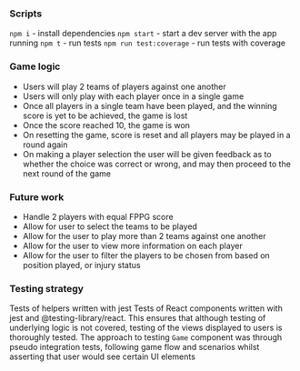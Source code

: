 ### Scripts

`npm i` - install dependencies
`npm start` - start a dev server with the app running
`npm t` - run tests
`npm run test:coverage` - run tests with coverage

### Game logic

- Users will play 2 teams of players against one another
- Users will only play with each player once in a single game
- Once all players in a single team have been played, and the winning score is yet to be achieved, the game is lost
- Once the score reached 10, the game is won
- On resetting the game, score is reset and all players may be played in a round again
- On making a player selection the user will be given feedback as to whether the choice was correct or wrong, and may then proceed to the next round of the game

### Future work

- Handle 2 players with equal FPPG score
- Allow for user to select the teams to be played
- Allow for the user to play more than 2 teams against one another
- Allow for the user to view more information on each player
- Allow for the user to filter the players to be chosen from based on position played, or injury status

### Testing strategy

Tests of helpers written with jest
Tests of React components written with jest and @testing-library/react. This ensures that although testing of underlying logic is not covered, testing of the views displayed to users is thoroughly tested. The approach to testing `Game` component was through pseudo integration tests, following game flow and scenarios whilst asserting that user would see certain UI elements
